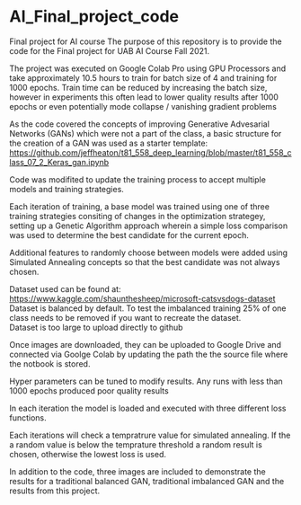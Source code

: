 # AI_Final_project_code
Final project for AI course
The purpose of this repository is to provide the code for the Final project for UAB AI Course Fall 2021. 

The project was executed on Google Colab Pro using GPU Processors and take approximately 10.5 hours to train for batch size of 4 and training for 1000 epochs.  Train time can be reduced by increasing the batch size, however in experiments this often lead to lower quality results after 1000 epochs or even potentially mode collapse / vanishing gradient problems


As the code covered the concepts of improving Generative Advesarial Networks (GANs) which were not a part of the class, a basic structure for the creation of a GAN was used as a starter template:  https://github.com/jeffheaton/t81_558_deep_learning/blob/master/t81_558_class_07_2_Keras_gan.ipynb

Code was modifited to update the training process to accept multiple models and training strategies.  

Each iteration of training, a base model was trained using one of three training strategies consiting of changes in the optimization strategey, setting up a Genetic Algorithm approach wherein a simple loss comparison was used to determine the best candidate for the current epoch. 

Additional features to randomly choose between models were added using Simulated Annealing concepts so that the best candidate was not always chosen. 


Dataset used can be found at: https://www.kaggle.com/shaunthesheep/microsoft-catsvsdogs-dataset  
Dataset is balanced by default.  To test the imbalanced training 25% of one class needs to be removed if you want to recreate the dataset.  
Dataset is too large to upload directly to github

Once images are downloaded, they can be uploaded to Google Drive and connected via Goolge Colab by updating the path the the source file where the notbook is stored. 

Hyper parameters can be tuned to modify results.   Any runs with less than 1000 epochs produced poor quality results

In each iteration the model is loaded and executed with three different loss functions. 

Each iterations will check a tempratrure value for simulated annealing.  If the a random value is below the temprature threshold a random result is chosen, otherwise the lowest loss is used. 


In addition to the code, three images are included to demonstrate the results for a traditional balanced GAN, traditional imbalanced GAN and the results from this project. 
